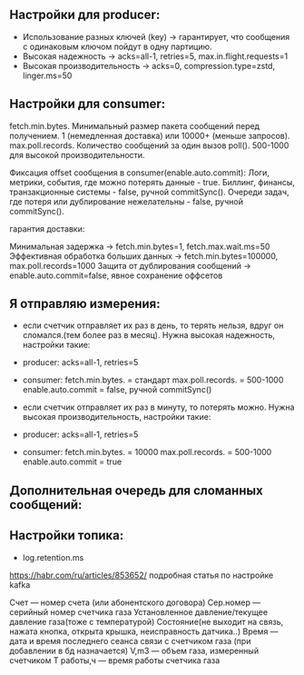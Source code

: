 ## Настройки для producer:

- Использование разных ключей (key) → гарантирует, что сообщения с одинаковым ключом пойдут в одну партицию.
- Высокая надежность → acks=all-1, retries=5, max.in.flight.requests=1
- Высокая производительность → acks=0, compression.type=zstd, linger.ms=50
  
## Настройки для consumer:

fetch.min.bytes. Минимальный размер пакета сообщений перед получением. 1 (немедленная доставка) или 10000+ (меньше запросов).
max.poll.records. Количество сообщений за один вызов poll(). 500-1000 для высокой производительности.

Фиксация offset сообщения в consumer(enable.auto.commit):
Логи, метрики, события, где можно потерять данные -	true.
Биллинг, финансы, транзакционные системы - false, ручной commitSync().
Очереди задач, где потеря или дублирование нежелательны - false, ручной commitSync().

гарантия доставки:


Минимальная задержка → fetch.min.bytes=1, fetch.max.wait.ms=50
Эффективная обработка больших данных → fetch.min.bytes=100000, max.poll.records=1000
Защита от дублирования сообщений → enable.auto.commit=false, явное сохранение оффсетов


## Я отправляю измерения:
- если счетчик отправляет их раз в день, то терять нельзя, вдруг он сломался.(тем более раз в месяц). Нужна высокая надежность, настройки такие:
- producer:
    acks=all-1, retries=5

- consumer:
    fetch.min.bytes. = стандарт
    max.poll.records. = 500-1000
    enable.auto.commit = false, ручной commitSync()

- если счетчик отправляет их раз в минуту, то потерять можно. Нужна высокая производительность, настройки такие:
- producer:
    acks=all-1, retries=5


- consumer:
    fetch.min.bytes. = 10000
    max.poll.records. = 500-1000
    enable.auto.commit = true

## Дополнительная очередь для сломанных сообщений:


## Настройки топика:

- log.retention.ms



https://habr.com/ru/articles/853652/ подробная статья по настройке kafka


Счет — номер счета (или абонентского договора)
Сер.номер — серийный номер счетчика газа
Установленное давление/текущее давление газа(тоже с температурой)
Состояние(не выходит на связь, нажата кнопка, открыта крышка, неисправность датчика..)
Время — дата и время последнего сеанса связи с счетчиком газа (при добавлении в бд назначается)
V,m3 — объем газа, измеренный счетчиком
Т работы,ч — время работы счетчика газа
